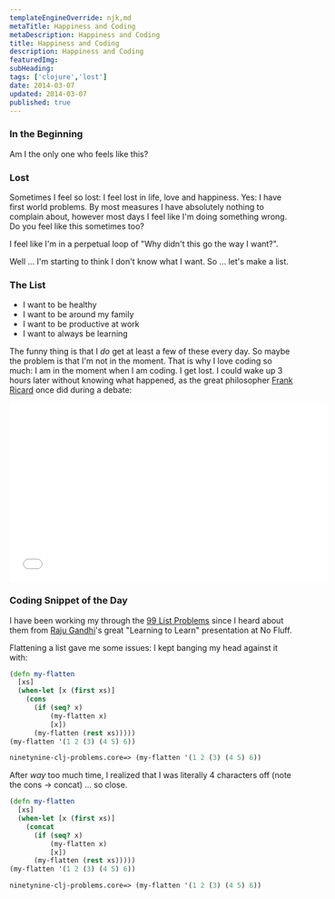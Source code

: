 ```yaml
---
templateEngineOverride: njk,md
metaTitle: Happiness and Coding
metaDescription: Happiness and Coding
title: Happiness and Coding
description: Happiness and Coding
featuredImg: 
subHeading: 
tags: ['clojure','lost']
date: 2014-03-07
updated: 2014-03-07
published: true
---
```


<div class="col-start-3 col-end-9">




### In the Beginning
Am I the only one who feels like this?

### Lost
Sometimes I feel so lost: I feel lost in life, love and happiness. Yes: I have first world problems. By most measures I have absolutely nothing to complain about, however most days I feel like I'm doing something wrong. Do you feel like this sometimes too?

I feel like I'm in a perpetual loop of "Why didn't this go the way I want?".

Well ... I'm starting to think I don't know what I want. So ... let's make a list.

### The List
- I want to be healthy
- I want to be around my family
- I want to be productive at work
- I want to always be learning

The funny thing is that I _do_ get at least a few of these every day. So maybe the problem is that I'm not in the moment. That is why I love coding so much: I am in the moment when I am coding. I get lost. I could wake up 3 hours later without knowing what happened, as the great philosopher [Frank Ricard](http://www.imdb.com/character/ch0009005/?ref_=tt_cl_t2) once did during a debate:

<iframe width="560" height="315" src="//www.youtube.com/embed/_yYDzLUH1NE" frameborder="0" allowfullscreen></iframe>

### Coding Snippet of the Day
I have been working my through the [99 List Problems](http://www.ic.unicamp.br/~meidanis/courses/mc336/2006s2/funcional/L-99_Ninety-Nine_Lisp_Problems.html) since I heard about them from [Raju Gandhi](http://rajugandhi.com/)'s great "Learning to Learn" presentation at No Fluff.

Flattening a list gave me some issues: I kept banging my head against it with:

```clojure
(defn my-flatten
  [xs]
  (when-let [x (first xs)]
    (cons
      (if (seq? x)
          (my-flatten x)
          [x])
      (my-flatten (rest xs)))))
(my-flatten '(1 2 (3) (4 5) 6))

ninetynine-clj-problems.core=> (my-flatten '(1 2 (3) (4 5) 6))
```

After _way_ too much time, I realized that I was literally 4 characters off (note the cons -> concat) ... so close.

```clojure
(defn my-flatten
  [xs]
  (when-let [x (first xs)]
    (concat
      (if (seq? x)
          (my-flatten x)
          [x])
      (my-flatten (rest xs)))))
(my-flatten '(1 2 (3) (4 5) 6))

ninetynine-clj-problems.core=> (my-flatten '(1 2 (3) (4 5) 6))
```